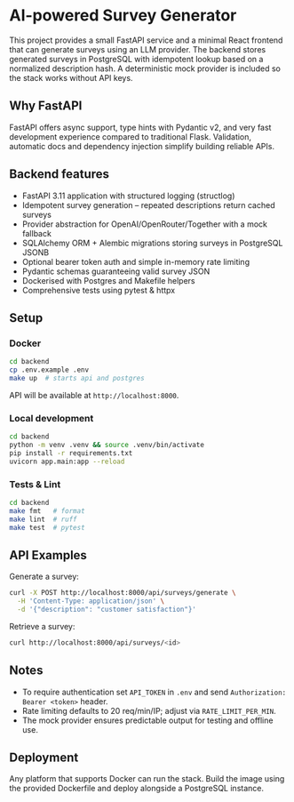 # AI-powered Survey Generator

This project provides a small FastAPI service and a minimal React frontend that can generate surveys using an LLM provider. The backend stores generated surveys in PostgreSQL with idempotent lookup based on a normalized description hash. A deterministic mock provider is included so the stack works without API keys.

## Why FastAPI

FastAPI offers async support, type hints with Pydantic v2, and very fast development experience compared to traditional Flask. Validation, automatic docs and dependency injection simplify building reliable APIs.

## Backend features

* FastAPI 3.11 application with structured logging (structlog)
* Idempotent survey generation – repeated descriptions return cached surveys
* Provider abstraction for OpenAI/OpenRouter/Together with a mock fallback
* SQLAlchemy ORM + Alembic migrations storing surveys in PostgreSQL JSONB
* Optional bearer token auth and simple in-memory rate limiting
* Pydantic schemas guaranteeing valid survey JSON
* Dockerised with Postgres and Makefile helpers
* Comprehensive tests using pytest & httpx

## Setup

### Docker

```bash
cd backend
cp .env.example .env
make up  # starts api and postgres
```

API will be available at `http://localhost:8000`.

### Local development

```bash
cd backend
python -m venv .venv && source .venv/bin/activate
pip install -r requirements.txt
uvicorn app.main:app --reload
```

### Tests & Lint

```bash
cd backend
make fmt   # format
make lint  # ruff
make test  # pytest
```

## API Examples

Generate a survey:

```bash
curl -X POST http://localhost:8000/api/surveys/generate \
  -H 'Content-Type: application/json' \
  -d '{"description": "customer satisfaction"}'
```

Retrieve a survey:

```bash
curl http://localhost:8000/api/surveys/<id>
```

## Notes

* To require authentication set `API_TOKEN` in `.env` and send `Authorization: Bearer <token>` header.
* Rate limiting defaults to 20 req/min/IP; adjust via `RATE_LIMIT_PER_MIN`.
* The mock provider ensures predictable output for testing and offline use.

## Deployment

Any platform that supports Docker can run the stack. Build the image using the provided Dockerfile and deploy alongside a PostgreSQL instance.
